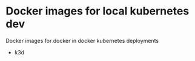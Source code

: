 # Docker images for local kubernetes dev

Docker images for docker in docker kubernetes deployments

- k3d